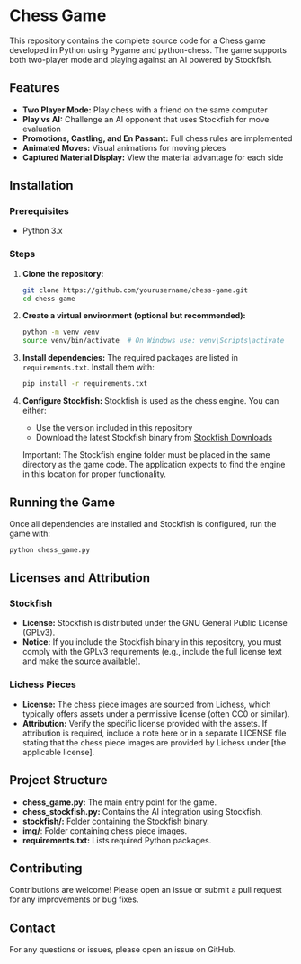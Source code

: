 # Chess Game

This repository contains the complete source code for a Chess game developed in Python using Pygame and python-chess. The game supports both two-player mode and playing against an AI powered by Stockfish.

## Features
- **Two Player Mode:** Play chess with a friend on the same computer
- **Play vs AI:** Challenge an AI opponent that uses Stockfish for move evaluation
- **Promotions, Castling, and En Passant:** Full chess rules are implemented
- **Animated Moves:** Visual animations for moving pieces
- **Captured Material Display:** View the material advantage for each side

## Installation

### Prerequisites
- Python 3.x

### Steps
1. **Clone the repository:**
   ```bash
   git clone https://github.com/yourusername/chess-game.git
   cd chess-game
   ```

2. **Create a virtual environment (optional but recommended):**
   ```bash
   python -m venv venv
   source venv/bin/activate  # On Windows use: venv\Scripts\activate
   ```

3. **Install dependencies:**
   The required packages are listed in `requirements.txt`. Install them with:
   ```bash
   pip install -r requirements.txt
   ```

4. **Configure Stockfish:**
   Stockfish is used as the chess engine. You can either:
   - Use the version included in this repository
   - Download the latest Stockfish binary from [Stockfish Downloads](https://stockfishchess.org/download/)
   
   Important: The Stockfish engine folder must be placed in the same directory as the game code. The application expects to find the engine in this location for proper functionality.

## Running the Game
Once all dependencies are installed and Stockfish is configured, run the game with:

```bash
python chess_game.py
```

## Licenses and Attribution

### Stockfish
- **License:** Stockfish is distributed under the GNU General Public License (GPLv3).
- **Notice:** If you include the Stockfish binary in this repository, you must comply with the GPLv3 requirements (e.g., include the full license text and make the source available).

### Lichess Pieces
- **License:** The chess piece images are sourced from Lichess, which typically offers assets under a permissive license (often CC0 or similar).
- **Attribution:** Verify the specific license provided with the assets. If attribution is required, include a note here or in a separate LICENSE file stating that the chess piece images are provided by Lichess under [the applicable license].

## Project Structure
- **chess_game.py:** The main entry point for the game.
- **chess_stockfish.py:** Contains the AI integration using Stockfish.
- **stockfish/:** Folder containing the Stockfish binary.
- **img/**: Folder containing chess piece images.
- **requirements.txt:** Lists required Python packages.

## Contributing
Contributions are welcome! Please open an issue or submit a pull request for any improvements or bug fixes.

## Contact
For any questions or issues, please open an issue on GitHub.
